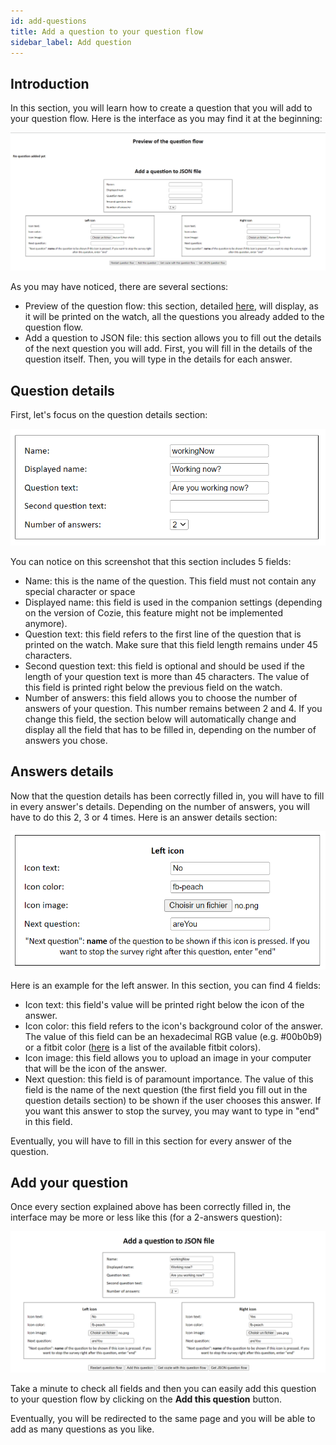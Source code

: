 ```yaml
---
id: add-questions
title: Add a question to your question flow
sidebar_label: Add question
---
```


## Introduction

In this section, you will learn how to create a question that you will add to your question flow. Here is the interface as you may find it at the beginning:

![Index Cozie generator](./assets/add-question-index.png)

As you may have noticed, there are several sections:

- Preview of the question flow: this section, detailed [here](./wsg_question_flow_preview.md), will display, as it will be printed on the watch, all the questions you already added to the question flow.
- Add a question to JSON file: this section allows you to fill out the details of the next question you will add. First, you will fill in the details of the question itself. Then, you will type in the details for each answer.

## Question details

First, let's focus on the question details section:

![Question details section](./assets/add-question-question-details.png)

You can notice on this screenshot that this section includes 5 fields:

- Name: this is the name of the question. This field must not contain any special character or space
- Displayed name: this field is used in the companion settings (depending on the version of Cozie, this feature might not be implemented anymore).
- Question text: this field refers to the first line of the question that is printed on the watch. Make sure that this field length remains under 45 characters.
- Second question text: this field is optional and should be used if the length of your question text is more than 45 characters. The value of this field is printed right below the previous field on the watch.
- Number of answers: this field allows you to choose the number of answers of your question. This number remains between 2 and 4. If you change this field, the section below will automatically change and display all the field that has to be filled in, depending on the number of answers you chose.

## Answers details

Now that the question details has been correctly filled in, you will have to fill in every answer's details. Depending on the number of answers, you will have to do this 2, 3 or 4 times. Here is an answer details section:

![Answer details section](./assets/add-question-answer-details.png)

Here is an example for the left answer. In this section, you can find 4 fields:

- Icon text: this field's value will be printed right below the icon of the answer.
- Icon color: this field refers to the icon's background color of the answer. The value of this field can be an hexadecimal RGB value (e.g. #00b0b9) or a fitbit color ([here](https://dev.fitbit.com/build/guides/user-interface/css/#web-color-names) is a list of the available fitbit colors).
- Icon image: this field allows you to upload an image in your computer that will be the icon of the answer.
- Next question: this field is of paramount importance. The value of this field is the name of the next question (the first field you fill out in the question details section) to be shown if the user chooses this answer. If you want this answer to stop the survey, you may want to type in "end" in this field.

Eventually, you will have to fill in this section for every answer of the question.

## Add your question

Once every section explained above has been correctly filled in, the interface may be more or less like this (for a 2-answers question):

![Filled in interface](./assets/add-question-final-state.png)

Take a minute to check all fields and then you can easily add this question to your question flow by clicking on the <strong>Add this question</strong> button.

Eventually, you will be redirected to the same page and you will be able to add as many questions as you like.